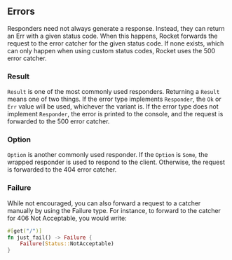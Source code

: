 ## Errors
Responders need not always generate a response. Instead, they can return an
Err with a given status code. When this happens, Rocket forwards the request
to the error catcher for the given status code. If none exists, which can
only happen when using custom status codes, Rocket uses the 500 error catcher.

### Result
`Result` is one of the most commonly used responders. Returning a `Result` means
one of two things. If the error type implements `Responder`, the `Ok` or `Err`
value will be used, whichever the variant is. If the error type does not
implement `Responder`, the error is printed to the console, and the request is
forwarded to the 500 error catcher.

### Option
`Option` is another commonly used responder. If the `Option` is `Some`, the wrapped
responder is used to respond to the client. Otherwise, the request is
forwarded to the 404 error catcher.

### Failure
While not encouraged, you can also forward a request to a catcher manually by
using the Failure type. For instance, to forward to the catcher for 406 Not
Acceptable, you would write:

```rust
#[get("/")]
fn just_fail() -> Failure {
    Failure(Status::NotAcceptable)
}
```